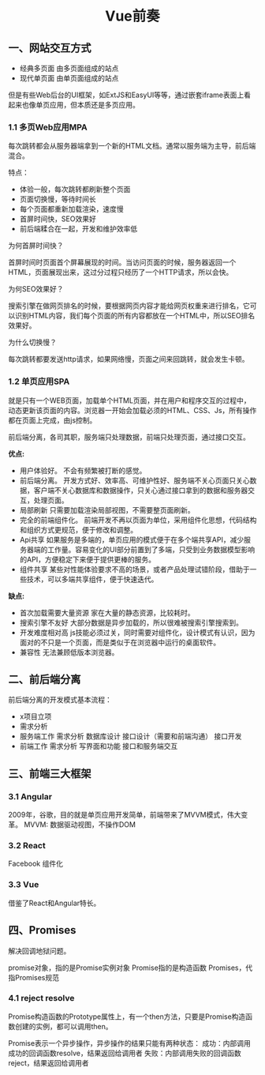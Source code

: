 # <center>Vue前奏</center>

## 一、网站交互方式

- 经典多页面
  由多页面组成的站点
- 现代单页面
  由单页面组成的站点

但是有些Web后台的UI框架，如ExtJS和EasyUI等等，通过嵌套iframe表面上看起来也像单页应用，但本质还是多页应用。

### 1.1 多页Web应用MPA

每次跳转都会从服务器端拿到一个新的HTML文档。通常以服务端为主导，前后端混合。

特点：

- 体验一般，每次跳转都刷新整个页面
- 页面切换慢，等待时间长
- 每个页面都重新加载渲染，速度慢
- 首屏时间快，SEO效果好
- 前后端糅合在一起，开发和维护效率低

为何首屏时间快？

首屏时间时页面首个屏幕展现的时间。当访问页面的时候，服务器返回一个HTML，页面展现出来，这过分过程只经历了一个HTTP请求，所以会快。

为何SEO效果好？

搜索引擎在做网页排名的时候，要根据网页内容才能给网页权重来进行排名，它可以识别HTML内容，我们每个页面的所有内容都放在一个HTML中，所以SEO排名效果好。

为什么切换慢？

每次跳转都要发送http请求，如果网络慢，页面之间来回跳转，就会发生卡顿。

### 1.2 单页应用SPA

就是只有一个WEB页面，加载单个HTML页面，并在用户和程序交互的过程中，动态更新该页面的内容。浏览器一开始会加载必须的HTML、CSS、Js，所有操作都在页面上完成，由js控制。

前后端分离，各司其职，服务端只处理数据，前端只处理页面，通过接口交互。

**优点:**
- 用户体验好。
  不会有频繁被打断的感觉。
- 前后端分离。
  开发方式好、效率高、可维护性好、服务端不关心页面只关心数据，客户端不关心数据库和数据操作，只关心通过接口拿到的数据和服务器交互，处理页面。
- 局部刷新
  只需要加载渲染局部视图，不需要整页面刷新。
- 完全的前端组件化。
  前端开发不再以页面为单位，采用组件化思想，代码结构和组织方式更规范，便于修改和调整。
- Api共享
  如果服务是多端的，单页应用的模式便于在多个端共享API，减少服务器端的工作量。容易变化的UI部分前置到了多端，只受到业务数据模型影响的API，方便稳定下来便于提供更棒的服务。
- 组件共享
  某些对性能体验要求不高的场景，或者产品处理试错阶段，借助于一些技术，可以多端共享组件，便于快速迭代。

**缺点:**

- 首次加载需要大量资源
  家在大量的静态资源，比较耗时。
- 搜索引擎不友好
  大部分数据是异步加载的，所以很难被搜索引擎搜索到。
- 开发难度相对高
  js技能必须过关，同时需要对组件化，设计模式有认识，因为面对的不只是一个页面，而是类似于在浏览器中运行的桌面软件。
- 兼容性
  无法兼顾低版本浏览器。

## 二、前后端分离

前后端分离的开发模式基本流程：

- x项目立项
- 需求分析
- 服务端工作
    需求分析
    数据库设计
    接口设计（需要和前端沟通）
    接口开发
- 前端工作
    需求分析
    写界面和功能
    接口和服务端交互

## 三、前端三大框架

### 3.1 Angular

2009年，谷歌，目的就是单页应用开发简单，前端带来了MVVM模式，伟大变革。
MVVM: 数据驱动视图，不操作DOM

### 3.2 React

Facebook
组件化

### 3.3 Vue

借鉴了React和Angular特长。

## 四、Promises

解决回调地狱问题。

promise对象，指的是Promise实例对象
Promise指的是构造函数
Promises，代指Promises规范

### 4.1 reject resolve

Promise构造函数的Prototype属性上，有一个then方法，只要是Promise构造函数创建的实例，都可以调用then。

Promise表示一个异步操作，异步操作的结果只能有两种状态：
成功：内部调用成功的回调函数resolve，结果返回给调用者
失败：内部调用失败的回调函数reject，结果返回给调用者